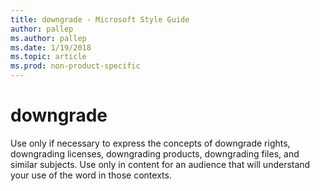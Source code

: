 ```yaml
---
title: downgrade - Microsoft Style Guide
author: pallep
ms.author: pallep
ms.date: 1/19/2018
ms.topic: article
ms.prod: non-product-specific
---
```


# downgrade

Use
only if necessary to express the concepts of downgrade rights,
downgrading licenses, downgrading products, downgrading files, and
similar subjects. Use only in content for an audience that will
understand your use of the word in those contexts. 
